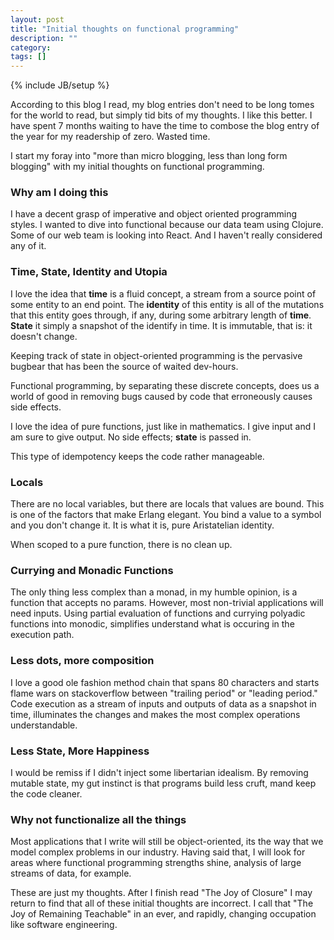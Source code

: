 ```yaml
---
layout: post
title: "Initial thoughts on functional programming"
description: ""
category: 
tags: []
---
```

{% include JB/setup %}

According to this blog I read, my blog entries don't need to be long tomes for the world to read, but simply tid bits of my thoughts. I like this better.
I have spent 7 months waiting to have the time to combose the blog entry of the year for my readership of zero. Wasted time.

I start my foray into "more than micro blogging, less than long form blogging" with my initial thoughts on functional programming.

### Why am I doing this ###

I have a decent grasp of imperative and object oriented programming styles.
I wanted to dive into functional because our data team using Clojure. Some of our web team is looking into React. And I haven't really considered any of it.

### Time, State, Identity and Utopia ###

I love the idea that __time__ is a fluid concept, a stream from a source point of some entity to an end point. The __identity__ of this entity is all of the mutations that this entity goes through, if any, during some arbitrary length of __time__. __State__ it simply a snapshot of the identify in time. It is immutable, that is: it doesn't change.

Keeping track of state in object-oriented programming is the pervasive bugbear that has been the source of waited dev-hours.

Functional programming, by separating these discrete concepts, does us a world of good in removing bugs caused by code that erroneously causes side effects.

I love the idea of pure functions, just like in mathematics. I give input and I am sure to give output. No side effects; __state__ is passed in.

This type of idempotency keeps the code rather manageable.

### Locals ###

There are no local variables, but there are locals that values are bound.
This is one of the factors that make Erlang elegant. You bind a value to a symbol and you don't change it. It is what it is, pure Aristatelian identity.

When scoped to a pure function, there is no clean up.

### Currying and Monadic Functions ###

The only thing less complex than a monad, in my humble opinion, is a function that accepts no params. However, most non-trivial applications will need inputs. 
Using partial evaluation of functions and currying polyadic functions into monodic, simplifies understand what is occuring in the execution path.

### Less dots, more composition ###

I love a good ole fashion method chain that spans 80 characters and starts flame wars on stackoverflow between "trailing period" or "leading period." Code execution as a stream of inputs and outputs of data as a snapshot in time, illuminates the changes and makes the most complex operations understandable.

### Less State, More Happiness ###
I would be remiss if I didn't inject some libertarian idealism.
By removing mutable state, my gut instinct is that programs build less cruft, mand keep the code cleaner.

### Why not functionalize all the things ###

Most applications that I write will still be object-oriented, its the way that we model complex problems in our industry. Having said that, I will look for areas where functional programming strengths shine, analysis of large streams of data, for example.

These are just my thoughts. After I finish read "The Joy of Closure" I may return to find that all of these initial thoughts are incorrect. I call that "The Joy of Remaining Teachable" in an ever, and rapidly, changing occupation like software engineering.


